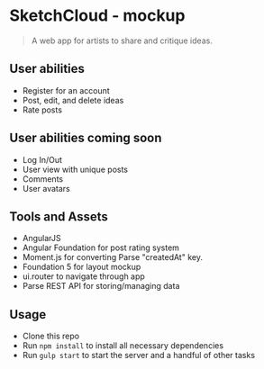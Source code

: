 # SketchCloud - mockup

> A web app for artists to share and critique ideas.

## User abilities

- Register for an account
- Post, edit, and delete ideas
- Rate posts

## User abilities coming soon

- Log In/Out
- User view with unique posts
- Comments
- User avatars

## Tools and Assets

- AngularJS
- Angular Foundation for post rating system
- Moment.js for converting Parse "createdAt" key.
- Foundation 5 for layout mockup
- ui.router to navigate through app
- Parse REST API for storing/managing data

## Usage

- Clone this repo
- Run `npm install` to install all necessary dependencies
- Run `gulp start` to start the server and a handful of other tasks

